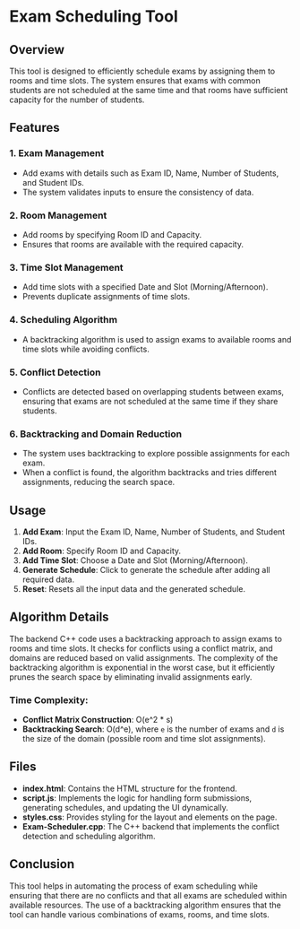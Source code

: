 # Exam Scheduling Tool

## Overview

This tool is designed to efficiently schedule exams by assigning them to rooms and time slots. The system ensures that exams with common students are not scheduled at the same time and that rooms have sufficient capacity for the number of students.

## Features

### 1. **Exam Management**
- Add exams with details such as Exam ID, Name, Number of Students, and Student IDs.
- The system validates inputs to ensure the consistency of data.

### 2. **Room Management**
- Add rooms by specifying Room ID and Capacity.
- Ensures that rooms are available with the required capacity.

### 3. **Time Slot Management**
- Add time slots with a specified Date and Slot (Morning/Afternoon).
- Prevents duplicate assignments of time slots.

### 4. **Scheduling Algorithm**
- A backtracking algorithm is used to assign exams to available rooms and time slots while avoiding conflicts.

### 5. **Conflict Detection**
- Conflicts are detected based on overlapping students between exams, ensuring that exams are not scheduled at the same time if they share students.

### 6. **Backtracking and Domain Reduction**
- The system uses backtracking to explore possible assignments for each exam.
- When a conflict is found, the algorithm backtracks and tries different assignments, reducing the search space.

## Usage

1. **Add Exam**: Input the Exam ID, Name, Number of Students, and Student IDs.
2. **Add Room**: Specify Room ID and Capacity.
3. **Add Time Slot**: Choose a Date and Slot (Morning/Afternoon).
4. **Generate Schedule**: Click to generate the schedule after adding all required data.
5. **Reset**: Resets all the input data and the generated schedule.

## Algorithm Details

The backend C++ code uses a backtracking approach to assign exams to rooms and time slots. It checks for conflicts using a conflict matrix, and domains are reduced based on valid assignments. The complexity of the backtracking algorithm is exponential in the worst case, but it efficiently prunes the search space by eliminating invalid assignments early.

### Time Complexity:
- **Conflict Matrix Construction**: O(e^2 * s)
- **Backtracking Search**: O(d^e), where `e` is the number of exams and `d` is the size of the domain (possible room and time slot assignments).

## Files

- **index.html**: Contains the HTML structure for the frontend.
- **script.js**: Implements the logic for handling form submissions, generating schedules, and updating the UI dynamically.
- **styles.css**: Provides styling for the layout and elements on the page.
- **Exam-Scheduler.cpp**: The C++ backend that implements the conflict detection and scheduling algorithm.

## Conclusion

This tool helps in automating the process of exam scheduling while ensuring that there are no conflicts and that all exams are scheduled within available resources. The use of a backtracking algorithm ensures that the tool can handle various combinations of exams, rooms, and time slots.

